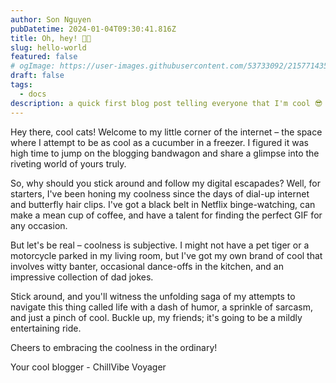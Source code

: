 ```yaml
---
author: Son Nguyen
pubDatetime: 2024-01-04T09:30:41.816Z
title: Oh, hey! 🤙🏼
slug: hello-world
featured: false
# ogImage: https://user-images.githubusercontent.com/53733092/215771435-25408246-2309-4f8b-a781-1f3d93bdf0ec.png
draft: false
tags:
  - docs
description: a quick first blog post telling everyone that I'm cool 😎
---
```


Hey there, cool cats! Welcome to my little corner of the internet – the space where I attempt to be as cool as a cucumber in a freezer. I figured it was high time to jump on the blogging bandwagon and share a glimpse into the riveting world of yours truly.

So, why should you stick around and follow my digital escapades? Well, for starters, I've been honing my coolness since the days of dial-up internet and butterfly hair clips. I've got a black belt in Netflix binge-watching, can make a mean cup of coffee, and have a talent for finding the perfect GIF for any occasion.

But let's be real – coolness is subjective. I might not have a pet tiger or a motorcycle parked in my living room, but I've got my own brand of cool that involves witty banter, occasional dance-offs in the kitchen, and an impressive collection of dad jokes.

Stick around, and you'll witness the unfolding saga of my attempts to navigate this thing called life with a dash of humor, a sprinkle of sarcasm, and just a pinch of cool. Buckle up, my friends; it's going to be a mildly entertaining ride.

Cheers to embracing the coolness in the ordinary!

Your cool blogger - ChillVibe Voyager
